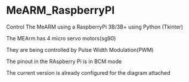 # MeARM_RaspberryPI
Control The MeARM using a RaspberryPi 3B/3B+ using Python (Tkinter)

The MEArm has 4 micro servo motors(sg90)

They are being controlled by Pulse Width Modulation(PWM)

The pinout in the RAspberry Pi is in BCM mode

The current version is already configured for the diagram attached
